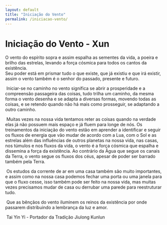 ```yaml
---
layout: default
title: "Iniciação do Vento"
permalink: /iniciacao-vento/
---
```


# Iniciação do Vento - Xun
 

O vento do espírito sopra e assim espalha as sementes da vida, a poeira e brilho das estrelas, levando a força cósmica para todos os cantos da existência.  
Seu poder está em prismar tudo o que existe, que já existiu e que irá existir, assim o vento também é o senhor do passado, presente e futuro.  

​
Iniciar-se no caminho no vento significa se abrir a prosperidade e a compreensão passageira das coisas, tudo trilha um caminho, da mesma forma o vento desenha e se adapta a diversas formas, movendo todas as coisas, e se retendo quando não há mais como prosseguir, se adaptando a outro caminho.  

​
Muitas vezes na nossa vida tentamos reter as coisas quando na verdade elas já não possuem mais espaço e já fluem para longe de nós. Os treinamentos da iniciação do vento estão em aprender a identificar e seguir os fluxos de energia que vão mudar de acordo com a Lua, com o Sol e as estrelas além das influências de outros planetas na nossa vida, nas casas, nos túmulos e nos fluxos da vida, o vento é a força cósmica que espalha e dissemina a força da existência. Ao contrário da Água que segue os canais da Terra, o vento segue os fluxos dos céus, apesar de poder ser barrado também pela Terra.  

​
Os estudos da corrente de ar em uma casa também são muito importantes, e assim como na nossa casa podemos fechar uma porta ou uma janela para que o fluxo cesse, isso também pode ser feito na nossa vida, mas muitas vezes precisamos mudar de casa ou derrubar uma parede para reestruturar tudo.  

​
Que as bênçãos do vento iluminem os reinos da existência por onde passarem distribuindo a lembrança da luz e amor.  

​
Tai Yin Yi - Portador da Tradição Jiulong Kunlun